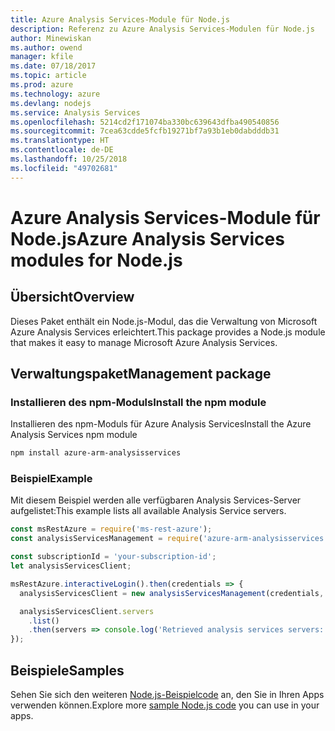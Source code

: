 ```yaml
---
title: Azure Analysis Services-Module für Node.js
description: Referenz zu Azure Analysis Services-Modulen für Node.js
author: Minewiskan
ms.author: owend
manager: kfile
ms.date: 07/18/2017
ms.topic: article
ms.prod: azure
ms.technology: azure
ms.devlang: nodejs
ms.service: Analysis Services
ms.openlocfilehash: 5214cd2f171074ba330bc639643dfba490540856
ms.sourcegitcommit: 7cea63cdde5fcfb19271bf7a93b1eb0dabdddb31
ms.translationtype: HT
ms.contentlocale: de-DE
ms.lasthandoff: 10/25/2018
ms.locfileid: "49702681"
---
```

# <a name="azure-analysis-services-modules-for-nodejs"></a><span data-ttu-id="dea75-103">Azure Analysis Services-Module für Node.js</span><span class="sxs-lookup"><span data-stu-id="dea75-103">Azure Analysis Services modules for Node.js</span></span>

## <a name="overview"></a><span data-ttu-id="dea75-104">Übersicht</span><span class="sxs-lookup"><span data-stu-id="dea75-104">Overview</span></span>
<span data-ttu-id="dea75-105">Dieses Paket enthält ein Node.js-Modul, das die Verwaltung von Microsoft Azure Analysis Services erleichtert.</span><span class="sxs-lookup"><span data-stu-id="dea75-105">This package provides a Node.js module that makes it easy to manage Microsoft Azure Analysis Services.</span></span>

## <a name="management-package"></a><span data-ttu-id="dea75-106">Verwaltungspaket</span><span class="sxs-lookup"><span data-stu-id="dea75-106">Management package</span></span>

### <a name="install-the-npm-module"></a><span data-ttu-id="dea75-107">Installieren des npm-Moduls</span><span class="sxs-lookup"><span data-stu-id="dea75-107">Install the npm module</span></span>

<span data-ttu-id="dea75-108">Installieren des npm-Moduls für Azure Analysis Services</span><span class="sxs-lookup"><span data-stu-id="dea75-108">Install the Azure Analysis Services npm module</span></span>

```bash
npm install azure-arm-analysisservices
```

### <a name="example"></a><span data-ttu-id="dea75-109">Beispiel</span><span class="sxs-lookup"><span data-stu-id="dea75-109">Example</span></span>

<span data-ttu-id="dea75-110">Mit diesem Beispiel werden alle verfügbaren Analysis Services-Server aufgelistet:</span><span class="sxs-lookup"><span data-stu-id="dea75-110">This example lists all available Analysis Service servers.</span></span>

```javascript
const msRestAzure = require('ms-rest-azure');
const analysisServicesManagement = require('azure-arm-analysisservices');

const subscriptionId = 'your-subscription-id';
let analysisServicesClient;

msRestAzure.interactiveLogin().then(credentials => {
  analysisServicesClient = new analysisServicesManagement(credentials, subscriptionId);

  analysisServicesClient.servers
    .list()
    .then(servers => console.log('Retrieved analysis services servers: ', servers));
});
```

## <a name="samples"></a><span data-ttu-id="dea75-111">Beispiele</span><span class="sxs-lookup"><span data-stu-id="dea75-111">Samples</span></span>

<span data-ttu-id="dea75-112">Sehen Sie sich den weiteren [Node.js-Beispielcode](https://azure.microsoft.com/resources/samples/?platform=nodejs) an, den Sie in Ihren Apps verwenden können.</span><span class="sxs-lookup"><span data-stu-id="dea75-112">Explore more [sample Node.js code](https://azure.microsoft.com/resources/samples/?platform=nodejs) you can use in your apps.</span></span>
